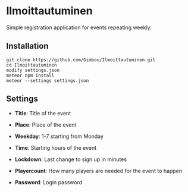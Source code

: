 # Ilmoittautuminen

Simple registration application for events repeating weekly.

## Installation

    git clone https://github.com/Gimbou/Ilmoittautuminen.git
    cd Ilmoittautuminen
    modify settings.json
    meteor npm install
    meteor --settings settings.json

## Settings

- **Title**: Title of the event
- **Place**: Place of the event
- **Weekday**: 1-7 starting from Monday
- **Time**: Starting hours of the event
- **Lockdown**: Last change to sign up in minutes
- **Playercount**: How many players are needed for the event to happen

- **Password**: Login password